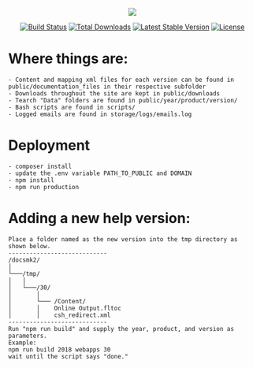 <p align="center"><img src="https://laravel.com/assets/img/components/logo-laravel.svg"></p>

<p align="center">
<a href="https://travis-ci.org/laravel/framework"><img src="https://travis-ci.org/laravel/framework.svg" alt="Build Status"></a>
<a href="https://packagist.org/packages/laravel/framework"><img src="https://poser.pugx.org/laravel/framework/d/total.svg" alt="Total Downloads"></a>
<a href="https://packagist.org/packages/laravel/framework"><img src="https://poser.pugx.org/laravel/framework/v/stable.svg" alt="Latest Stable Version"></a>
<a href="https://packagist.org/packages/laravel/framework"><img src="https://poser.pugx.org/laravel/framework/license.svg" alt="License"></a>
</p>

# Where things are:

    - Content and mapping xml files for each version can be found in public/documentation_files in their respective subfolder
    - Downloads throughout the site are kept in public/downloads
    - Tearch "Data" folders are found in public/year/product/version/
    - Bash scripts are found in scripts/
    - Logged emails are found in storage/logs/emails.log

# Deployment

    - composer install
    - update the .env variable PATH_TO_PUBLIC and DOMAIN
    - npm install
    - npm run production

# Adding a new help version:

    Place a folder named as the new version into the tmp directory as shown below.
    ----------------------------
    /docsmk2/
    │
    └───/tmp/
    │   │  
    │   └───/30/
    │       │   
    │       └─── /Content/
    │       │    Online Output.fltoc
    │       │    csh_redirect.xml
    ----------------------------
    Run "npm run build" and supply the year, product, and version as parameters.
    Example:
    npm run build 2018 webapps 30
    wait until the script says "done." 


